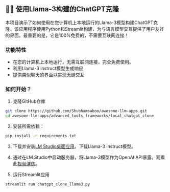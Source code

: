 ## 🦙💬 使用Llama-3构建的ChatGPT克隆
本项目演示了如何使用在您计算机上本地运行的Llama-3模型构建ChatGPT克隆。该应用程序使用Python和Streamlit构建，为与语言模型交互提供了用户友好的界面。最重要的是，它是100%免费的，不需要互联网连接！

### 功能特性
- 在您的计算机上本地运行，无需互联网连接，完全免费使用。
- 利用Llama-3 instruct模型生成响应
- 提供类似聊天的界面以实现无缝交互

### 如何开始？

1. 克隆GitHub仓库

```bash
git clone https://github.com/Shubhamsaboo/awesome-llm-apps.git
cd awesome-llm-apps/advanced_tools_frameworks/local_chatgpt_clone
```
2. 安装所需依赖：

```bash
pip install -r requirements.txt
```
3. 下载并安装[LM Studio桌面应用](https://lmstudio.ai/)。下载Llama-3 instruct模型。

4. 通过在LM Studio中启动服务器，将Llama-3模型作为OpenAI API暴露。观看此[视频演练](https://x.com/Saboo_Shubham_/status/1783715814790549683)。

5. 运行Streamlit应用
```bash
streamlit run chatgpt_clone_llama3.py
```